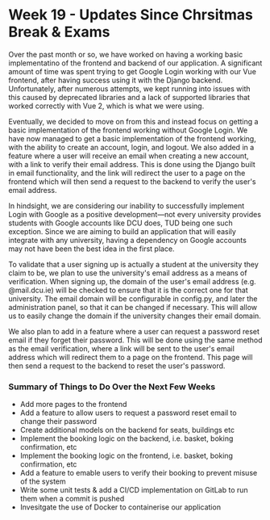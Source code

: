 # Week 19 - Updates Since Chrsitmas Break & Exams

Over the past month or so, we have worked on having a working basic implementatino of the frontend and backend of our application. A significant amount of time was spent trying to get Google Login working with our Vue frontend, after having success using it with the Django backend. Unfortunately, after numerous attempts, we kept running into issues with this caused by deprecated libraries and a lack of supported libraries that worked correctly with Vue 2, which is what we were using.

Eventually, we decided to move on from this and instead focus on getting a basic implementation of the frontend working without Google Login. We have now managed to get a basic implementation of the frontend working, with the ability to create an account, login, and logout. We also added in a feature where a user will receive an email when creating a new account, with a link to verify their email address. This is done using the Django built in email functionality, and the link will redirect the user to a page on the frontend which will then send a request to the backend to verify the user's email address.

In hindsight, we are considering our inability to successfully implement Login with Google as a positive development—not every university provides students with Google accounts like DCU does, TUD being one such exception. Since we are aiming to build an application that will easily integrate with any university, having a dependency on Google accounts may not have been the best idea in the first place.

To validate that a user signing up is actually a student at the university they claim to be, we plan to use the university's email address as a means of verification. When signing up, the domain of the user's email address (e.g. @mail.dcu.ie) will be checked to ensure that it is the correct one for that university. The email domain will be configurable in config.py, and later the administration panel, so that it can be changed if necessary. This will allow us to easily change the domain if the university changes their email domain.

We also plan to add in a feature where a user can request a password reset email if they forget their password. This will be done using the same method as the email verification, where a link will be sent to the user's email address which will redirect them to a page on the frontend. This page will then send a request to the backend to reset the user's password.

### Summary of Things to Do Over the Next Few Weeks

- Add more pages to the frontend
- Add a feature to allow users to request a password reset email to change their password
- Create additional models on the backend for seats, buildings etc
- Implement the booking logic on the backend, i.e. basket, boking confirmation, etc
- Implement the booking logic on the frontend, i.e. basket, boking confirmation, etc
- Add a feature to emable users to verify their booking to prevent misuse of the system
- Write some unit tests & add a CI/CD implementation on GitLab to run them when a commit is pushed
- Invesitgate the use of Docker to containerise our application
